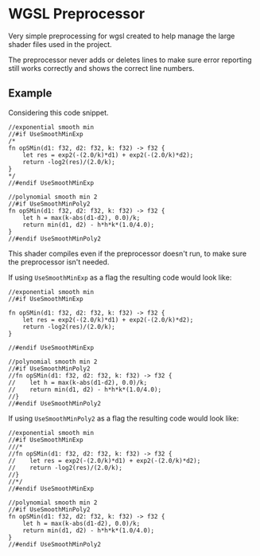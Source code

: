 # WGSL Preprocessor

Very simple preprocessing for wgsl created to help manage the large shader files used in the project.

The preprocessor never adds or deletes lines to make sure error reporting still works correctly and shows the correct line numbers.

## Example

Considering this code snippet. 

```
//exponential smooth min
//#if UseSmoothMinExp
/*
fn opSMin(d1: f32, d2: f32, k: f32) -> f32 {
    let res = exp2(-(2.0/k)*d1) + exp2(-(2.0/k)*d2);
    return -log2(res)/(2.0/k);
}
*/
//#endif UseSmoothMinExp

//polynomial smooth min 2
//#if UseSmoothMinPoly2
fn opSMin(d1: f32, d2: f32, k: f32) -> f32 {
    let h = max(k-abs(d1-d2), 0.0)/k;
    return min(d1, d2) - h*h*k*(1.0/4.0);
}
//#endif UseSmoothMinPoly2
```

This shader compiles even if the preprocessor doesn't run, to make sure the preprocessor isn't needed.

If using `UseSmoothMinExp` as a flag the resulting code would look like:

```
//exponential smooth min
//#if UseSmoothMinExp

fn opSMin(d1: f32, d2: f32, k: f32) -> f32 {
    let res = exp2(-(2.0/k)*d1) + exp2(-(2.0/k)*d2);
    return -log2(res)/(2.0/k);
}

//#endif UseSmoothMinExp

//polynomial smooth min 2
//#if UseSmoothMinPoly2
//fn opSMin(d1: f32, d2: f32, k: f32) -> f32 {
//    let h = max(k-abs(d1-d2), 0.0)/k;
//    return min(d1, d2) - h*h*k*(1.0/4.0);
//}
//#endif UseSmoothMinPoly2
```

If using `UseSmoothMinPoly2` as a flag the resulting code would look like:

```
//exponential smooth min
//#if UseSmoothMinExp
///*
//fn opSMin(d1: f32, d2: f32, k: f32) -> f32 {
//    let res = exp2(-(2.0/k)*d1) + exp2(-(2.0/k)*d2);
//    return -log2(res)/(2.0/k);
//}
//*/
//#endif UseSmoothMinExp

//polynomial smooth min 2
//#if UseSmoothMinPoly2
fn opSMin(d1: f32, d2: f32, k: f32) -> f32 {
    let h = max(k-abs(d1-d2), 0.0)/k;
    return min(d1, d2) - h*h*k*(1.0/4.0);
}
//#endif UseSmoothMinPoly2
```

